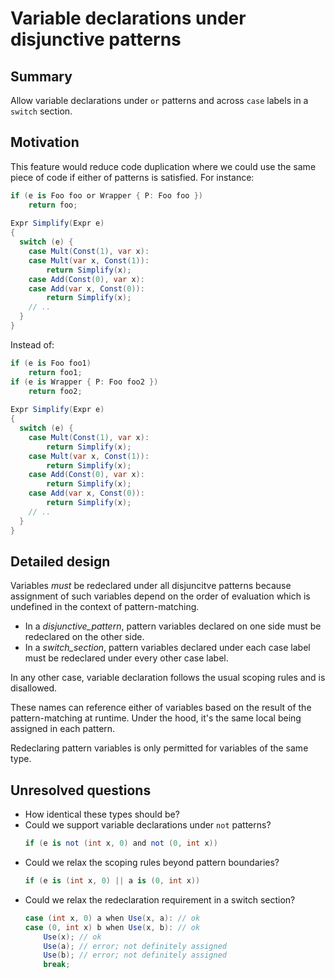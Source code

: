 # Variable declarations under disjunctive patterns

## Summary  

Allow variable declarations under `or` patterns and across `case` labels in a `switch` section.

## Motivation

This feature would reduce code duplication where we could use the same piece of code if either of patterns is satisfied. For instance:
```cs
if (e is Foo foo or Wrapper { P: Foo foo })
    return foo;
  
Expr Simplify(Expr e)
{
  switch (e) {
    case Mult(Const(1), var x):
    case Mult(var x, Const(1)): 
        return Simplify(x);
    case Add(Const(0), var x):
    case Add(var x, Const(0)):
        return Simplify(x);
    // ..
  }
}
```
Instead of:

```cs
if (e is Foo foo1) 
    return foo1;
if (e is Wrapper { P: Foo foo2 }) 
    return foo2;
  
Expr Simplify(Expr e)
{
  switch (e) {
    case Mult(Const(1), var x):
        return Simplify(x);
    case Mult(var x, Const(1)): 
        return Simplify(x);
    case Add(Const(0), var x):
        return Simplify(x);
    case Add(var x, Const(0)):
        return Simplify(x);
    // ..
  }
}
```

## Detailed design

Variables *must* be redeclared under all disjuncitve patterns because assignment of such variables depend on the order of evaluation which is undefined in the context of pattern-matching.

- In a *disjunctive_pattern*, pattern variables declared on one side must be redeclared on the other side.
- In a *switch_section*, pattern variables declared under each case label must be redeclared under every other case label.

In any other case, variable declaration follows the usual scoping rules and is disallowed.

These names can reference either of variables based on the result of the pattern-matching at runtime. Under the hood, it's the same local being assigned in each pattern.

Redeclaring pattern variables is only permitted for variables of the same type.

## Unresolved questions

- How identical these types should be?
- Could we support variable declarations under `not` patterns?
    ```cs
    if (e is not (int x, 0) and not (0, int x))
    ```
- Could we relax the scoping rules beyond pattern boundaries?
    ```cs
    if (e is (int x, 0) || a is (0, int x))
    ```
- Could we relax the redeclaration requirement in a switch section? 
    ```cs
    case (int x, 0) a when Use(x, a): // ok
    case (0, int x) b when Use(x, b): // ok
        Use(x); // ok
        Use(a); // error; not definitely assigned
        Use(b); // error; not definitely assigned
        break;
    ```
